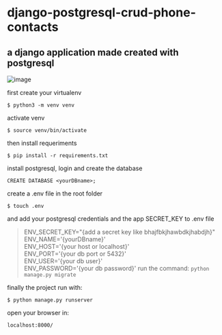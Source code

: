 # django-postgresql-crud-phone-contacts
## a django application made created with postgresql

 ![image](https://user-images.githubusercontent.com/67972962/185264634-0bf0803f-8f4d-4052-8325-fdd0806aaf61.png)


first create your virtualenv

`$ python3 -m venv venv`

activate venv

`$ source venv/bin/activate`

then install requeriments

`$ pip install -r requirements.txt`

install postgresql, login and create the database

`CREATE DATABASE <yourDBname>;`

create a .env file in the root folder

`$ touch .env`

and add your postgresql credentials and the app SECRET_KEY to .env file

>ENV_SECRET_KEY="{add a secret key like bhajfbkjhawbdkjhabdjh}"\
ENV_NAME='{yourDBname}'\
ENV_HOST='{your host or localhost}'\
ENV_PORT='{your db port or 5432}'\
ENV_USER='{your db user}'\
ENV_PASSWORD='{your db password}'
run the command:
`python manage.py migrate`

finally the project run with: 

`$ python manage.py runserver`

open your browser in: 

`localhost:8000/`
